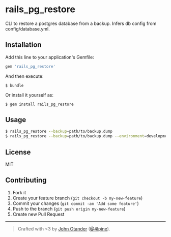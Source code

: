 # rails_pg_restore

CLI to restore a postgres database from a backup. Infers db config from config/database.yml.

## Installation

Add this line to your application's Gemfile:

```ruby
gem 'rails_pg_restore'
```

And then execute:

    $ bundle

Or install it yourself as:

    $ gem install rails_pg_restore

## Usage

```sh
$ rails_pg_restore --backup=path/to/backup.dump
$ rails_pg_restore --backup=path/to/backup.dump --environment=development
```

## License

MIT

## Contributing

1. Fork it
2. Create your feature branch (`git checkout -b my-new-feature`)
3. Commit your changes (`git commit -am 'Add some feature'`)
4. Push to the branch (`git push origin my-new-feature`)
5. Create new Pull Request

***

> Crafted with <3 by [John Otander](http://johnotander.com) ([@4lpine](https://twitter.com/4lpine)).
